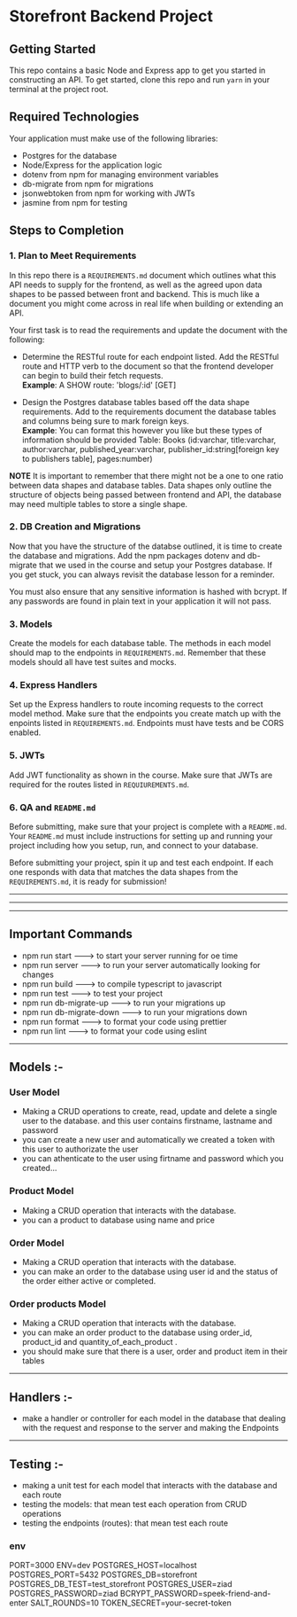 # Storefront Backend Project

## Getting Started

This repo contains a basic Node and Express app to get you started in constructing an API. To get started, clone this repo and run `yarn` in your terminal at the project root.

## Required Technologies

Your application must make use of the following libraries:

- Postgres for the database
- Node/Express for the application logic
- dotenv from npm for managing environment variables
- db-migrate from npm for migrations
- jsonwebtoken from npm for working with JWTs
- jasmine from npm for testing

## Steps to Completion

### 1. Plan to Meet Requirements

In this repo there is a `REQUIREMENTS.md` document which outlines what this API needs to supply for the frontend, as well as the agreed upon data shapes to be passed between front and backend. This is much like a document you might come across in real life when building or extending an API.

Your first task is to read the requirements and update the document with the following:

- Determine the RESTful route for each endpoint listed. Add the RESTful route and HTTP verb to the document so that the frontend developer can begin to build their fetch requests.  
  **Example**: A SHOW route: 'blogs/:id' [GET]

- Design the Postgres database tables based off the data shape requirements. Add to the requirements document the database tables and columns being sure to mark foreign keys.  
  **Example**: You can format this however you like but these types of information should be provided
  Table: Books (id:varchar, title:varchar, author:varchar, published_year:varchar, publisher_id:string[foreign key to publishers table], pages:number)

**NOTE** It is important to remember that there might not be a one to one ratio between data shapes and database tables. Data shapes only outline the structure of objects being passed between frontend and API, the database may need multiple tables to store a single shape.

### 2. DB Creation and Migrations

Now that you have the structure of the databse outlined, it is time to create the database and migrations. Add the npm packages dotenv and db-migrate that we used in the course and setup your Postgres database. If you get stuck, you can always revisit the database lesson for a reminder.

You must also ensure that any sensitive information is hashed with bcrypt. If any passwords are found in plain text in your application it will not pass.

### 3. Models

Create the models for each database table. The methods in each model should map to the endpoints in `REQUIREMENTS.md`. Remember that these models should all have test suites and mocks.

### 4. Express Handlers

Set up the Express handlers to route incoming requests to the correct model method. Make sure that the endpoints you create match up with the enpoints listed in `REQUIREMENTS.md`. Endpoints must have tests and be CORS enabled.

### 5. JWTs

Add JWT functionality as shown in the course. Make sure that JWTs are required for the routes listed in `REQUIUREMENTS.md`.

### 6. QA and `README.md`

Before submitting, make sure that your project is complete with a `README.md`. Your `README.md` must include instructions for setting up and running your project including how you setup, run, and connect to your database.

Before submitting your project, spin it up and test each endpoint. If each one responds with data that matches the data shapes from the `REQUIREMENTS.md`, it is ready for submission!

---

---

---

## Important Commands

- npm run start ---> to start your server running for oe time
- npm run server ---> to run your server automatically looking for changes
- npm run build ---> to compile typescript to javascript
- npm run test ---> to test your project
- npm run db-migrate-up ---> to run your migrations up
- npm run db-migrate-down ---> to run your migrations down
- npm run format ---> to format your code using prettier
- npm run lint ---> to format your code using eslint

---

## Models :-

### User Model

- Making a CRUD operations to create, read, update and delete a single user to the database. and this user contains firstname, lastname and password
- you can create a new user and automatically we created a token with this user to authorizate the user
- you can athenticate to the user using firtname and password which you created...

### Product Model

- Making a CRUD operation that interacts with the database.
- you can a product to database using name and price

### Order Model

- Making a CRUD operation that interacts with the database.
- you can make an order to the database using user id and the status of the order either active or completed.

### Order products Model

- Making a CRUD operation that interacts with the database.
- you can make an order product to the database using order_id, product_id and quantity_of_each_product .
- you should make sure that there is a user, order and product item in their tables

---

## Handlers :-

- make a handler or controller for each model in the database that dealing with the request and response to the server and making the Endpoints

---

## Testing :-

- making a unit test for each model that interacts with the database and each route
- testing the models: that mean test each operation from CRUD operations
- testing the endpoints (routes): that mean test each route

### env

PORT=3000
ENV=dev
POSTGRES_HOST=localhost
POSTGRES_PORT=5432
POSTGRES_DB=storefront
POSTGRES_DB_TEST=test_storefront
POSTGRES_USER=ziad
POSTGRES_PASSWORD=ziad
BCRYPT_PASSWORD=speek-friend-and-enter
SALT_ROUNDS=10
TOKEN_SECRET=your-secret-token

